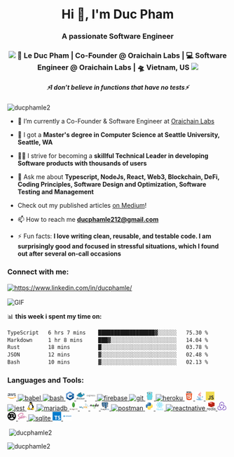 <h1 align="center">Hi 👋, I'm Duc Pham</h1>
<h3 align="center">A passionate Software Engineer</h3>

<div align="center">
<h3><img src="https://media.giphy.com/media/WUlplcMpOCEmTGBtBW/giphy.gif" width="30"> 🙎 Le Duc Pham | Co-Founder @ Oraichain Labs |  💻 Software Engineer @ Oraichain Labs | 🛸 Vietnam, US <img src="https://media.giphy.com/media/WUlplcMpOCEmTGBtBW/giphy.gif" width="30"></h3>
</div>

 <h5 align="center">
   <i>⚡️I don’t believe in functions that have no tests⚡️</i>
  </h5>

<p align="left"> <img src="https://komarev.com/ghpvc/?username=ducphamle2&label=Profile%20views&color=0e75b6&style=flat" alt="ducphamle2" /> </p>

- 🔭 I’m currently a Co-Founder & Software Engineer at [Oraichain Labs](https://github.com/oraichain)

- 🌱 I got a **Master's degree in Computer Science at Seattle University, Seattle, WA**

- 👨‍💻 I strive for becoming a **skillful Technical Leader in developing Software products with thousands of users**

- 💬 Ask me about **Typescript, NodeJs, React, Web3, Blockchain, DeFi, Coding Principles, Software Design and Optimization, Software Testing and Management**

- Check out my published articles [on Medium](https://medium.com/@ducphamle212)!

- 📫 How to reach me **ducphamle212@gmail.com**

- ⚡ Fun facts: **I love writing clean, reusable, and testable code. I am surprisingly good and focused in stressful situations, which I found out after several on-call occasions**


<h3 align="left">Connect with me:</h3>
<p align="left">
<a href="https://linkedin.com/in/https://www.linkedin.com/in/ducphamle/" target="blank"><img align="center" src="https://raw.githubusercontent.com/rahuldkjain/github-profile-readme-generator/master/src/images/icons/Social/linked-in-alt.svg" alt="https://www.linkedin.com/in/ducphamle/" height="30" width="40" /></a>
</p>

  <img align="center" alt="GIF" src="https://github.com/abhisheknaiidu/abhisheknaiidu/blob/master/code.gif?raw=true" width="500" height="320" />


📊 **this week i spent my time on:**
<!--START_SECTION:waka-->

```txt
TypeScript   6 hrs 7 mins    ██████████████████▓░░░░░░   75.30 %
Markdown     1 hr 8 mins     ███▓░░░░░░░░░░░░░░░░░░░░░   14.04 %
Rust         18 mins         █░░░░░░░░░░░░░░░░░░░░░░░░   03.78 %
JSON         12 mins         ▓░░░░░░░░░░░░░░░░░░░░░░░░   02.48 %
Bash         10 mins         ▓░░░░░░░░░░░░░░░░░░░░░░░░   02.13 %
```

<!--END_SECTION:waka-->

<h3 align="left">Languages and Tools:</h3>
<p align="left"> <a href="https://aws.amazon.com" target="_blank" rel="noreferrer"> <img src="https://raw.githubusercontent.com/devicons/devicon/master/icons/amazonwebservices/amazonwebservices-original-wordmark.svg" alt="aws" height="20"/> </a> <a href="https://babeljs.io/" target="_blank" rel="noreferrer"> <img src="https://www.vectorlogo.zone/logos/babeljs/babeljs-icon.svg" alt="babel" height="20"/> </a> <a href="https://www.gnu.org/software/bash/" target="_blank" rel="noreferrer"> <img src="https://www.vectorlogo.zone/logos/gnu_bash/gnu_bash-icon.svg" alt="bash" height="20"/> </a> <a href="https://www.w3schools.com/cpp/" target="_blank" rel="noreferrer"> <img src="https://raw.githubusercontent.com/devicons/devicon/master/icons/cplusplus/cplusplus-original.svg" alt="cplusplus" height="20"/> </a> <a href="https://www.docker.com/" target="_blank" rel="noreferrer"> <img src="https://raw.githubusercontent.com/devicons/devicon/master/icons/docker/docker-original-wordmark.svg" alt="docker" height="20"/> </a> <a href="https://expressjs.com" target="_blank" rel="noreferrer"> <img src="https://raw.githubusercontent.com/devicons/devicon/master/icons/express/express-original-wordmark.svg" alt="express" height="20"/> </a> <a href="https://firebase.google.com/" target="_blank" rel="noreferrer"> <img src="https://www.vectorlogo.zone/logos/firebase/firebase-icon.svg" alt="firebase" height="20"/> </a> <a href="https://git-scm.com/" target="_blank" rel="noreferrer"> <img src="https://www.vectorlogo.zone/logos/git-scm/git-scm-icon.svg" alt="git" height="20"/> </a> <a href="https://golang.org" target="_blank" rel="noreferrer"> <img src="https://raw.githubusercontent.com/devicons/devicon/master/icons/go/go-original.svg" alt="go" height="20"/> </a> <a href="https://heroku.com" target="_blank" rel="noreferrer"> <img src="https://www.vectorlogo.zone/logos/heroku/heroku-icon.svg" alt="heroku" height="20"/> </a> <a href="https://www.w3.org/html/" target="_blank" rel="noreferrer"> <img src="https://raw.githubusercontent.com/devicons/devicon/master/icons/html5/html5-original-wordmark.svg" alt="html5" height="20"/> </a> <a href="https://www.java.com" target="_blank" rel="noreferrer"> <img src="https://raw.githubusercontent.com/devicons/devicon/master/icons/java/java-original.svg" alt="java" height="20"/> </a> <a href="https://developer.mozilla.org/en-US/docs/Web/JavaScript" target="_blank" rel="noreferrer"> <img src="https://raw.githubusercontent.com/devicons/devicon/master/icons/javascript/javascript-original.svg" alt="javascript" height="20"/> </a> <a href="https://jestjs.io" target="_blank" rel="noreferrer"> <img src="https://www.vectorlogo.zone/logos/jestjsio/jestjsio-icon.svg" alt="jest" height="20"/> </a> <a href="https://www.linux.org/" target="_blank" rel="noreferrer"> <img src="https://raw.githubusercontent.com/devicons/devicon/master/icons/linux/linux-original.svg" alt="linux" height="20"/> </a> <a href="https://mariadb.org/" target="_blank" rel="noreferrer"> <img src="https://www.vectorlogo.zone/logos/mariadb/mariadb-icon.svg" alt="mariadb" height="20"/> </a> <a href="https://www.mongodb.com/" target="_blank" rel="noreferrer"> <img src="https://raw.githubusercontent.com/devicons/devicon/master/icons/mongodb/mongodb-original-wordmark.svg" alt="mongodb" height="20"/> </a> <a href="https://www.mysql.com/" target="_blank" rel="noreferrer"> <img src="https://raw.githubusercontent.com/devicons/devicon/master/icons/mysql/mysql-original-wordmark.svg" alt="mysql" height="20"/> </a> <a href="https://nodejs.org" target="_blank" rel="noreferrer"> <img src="https://raw.githubusercontent.com/devicons/devicon/master/icons/nodejs/nodejs-original-wordmark.svg" alt="nodejs" height="20"/> </a> <a href="https://www.postgresql.org" target="_blank" rel="noreferrer"> <img src="https://raw.githubusercontent.com/devicons/devicon/master/icons/postgresql/postgresql-original-wordmark.svg" alt="postgresql" height="20"/> </a> <a href="https://postman.com" target="_blank" rel="noreferrer"> <img src="https://www.vectorlogo.zone/logos/getpostman/getpostman-icon.svg" alt="postman" height="20"/> </a> <a href="https://www.python.org" target="_blank" rel="noreferrer"> <img src="https://raw.githubusercontent.com/devicons/devicon/master/icons/python/python-original.svg" alt="python" height="20"/> </a> <a href="https://reactjs.org/" target="_blank" rel="noreferrer"> <img src="https://raw.githubusercontent.com/devicons/devicon/master/icons/react/react-original-wordmark.svg" alt="react" height="20"/> </a> <a href="https://reactnative.dev/" target="_blank" rel="noreferrer"> <img src="https://reactnative.dev/img/header_logo.svg" alt="reactnative" height="20"/> </a> <a href="https://redis.io" target="_blank" rel="noreferrer"> <img src="https://raw.githubusercontent.com/devicons/devicon/master/icons/redis/redis-original-wordmark.svg" alt="redis" height="20"/> </a> <a href="https://redux.js.org" target="_blank" rel="noreferrer"> <img src="https://raw.githubusercontent.com/devicons/devicon/master/icons/redux/redux-original.svg" alt="redux" height="20"/> </a> <a href="https://www.rust-lang.org" target="_blank" rel="noreferrer"> <img src="https://raw.githubusercontent.com/devicons/devicon/master/icons/rust/rust-plain.svg" alt="rust" height="20"/> </a> <a href="https://sass-lang.com" target="_blank" rel="noreferrer"> <img src="https://raw.githubusercontent.com/devicons/devicon/master/icons/sass/sass-original.svg" alt="sass" height="20"/> </a> <a href="https://www.sqlite.org/" target="_blank" rel="noreferrer"> <img src="https://www.vectorlogo.zone/logos/sqlite/sqlite-icon.svg" alt="sqlite" height="20"/> </a> <a href="https://www.typescriptlang.org/" target="_blank" rel="noreferrer"> <img src="https://raw.githubusercontent.com/devicons/devicon/master/icons/typescript/typescript-original.svg" alt="typescript" height="20"/> </a> <a href="https://webpack.js.org" target="_blank" rel="noreferrer"> <img src="https://raw.githubusercontent.com/devicons/devicon/d00d0969292a6569d45b06d3f350f463a0107b0d/icons/webpack/webpack-original-wordmark.svg" alt="webpack" height="20"/> </a> </p>


<p>&nbsp;<img align="center" src="https://github-readme-stats.vercel.app/api?username=ducphamle2&show_icons=true&locale=en" alt="ducphamle2" /></p>

<p><img align="left" src="https://github-readme-streak-stats.herokuapp.com/?user=ducphamle2&" alt="ducphamle2" /></p>

